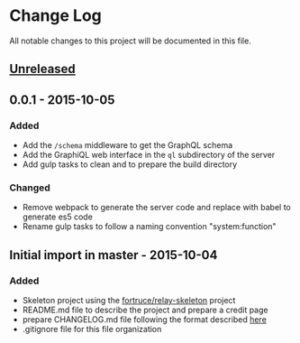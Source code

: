 # Change Log
All notable changes to this project will be documented in this file.

## [Unreleased][unreleased]

## 0.0.1 - 2015-10-05
### Added
- Add the `/schema` middleware to get the GraphQL schema
- Add the GraphiQL web interface in the `ql` subdirectory of the server
- Add gulp tasks to clean and to prepare the build directory

### Changed
- Remove webpack to generate the server code and replace with babel to generate es5 code
- Rename gulp tasks to follow a naming convention "system:function"

## Initial import in master - 2015-10-04
### Added
- Skeleton project using the [fortruce/relay-skeleton](https://github.com/fortruce/relay-skeleton) project
- README.md file to describe the project and prepare a credit page
- prepare CHANGELOG.md file following the format described [here](http://keepachangelog.com/)
- .gitignore file for this file organization

[unreleased]: https://github.com/pcarion/graphql-relay-authentication/compare/rel/0.0.1...develop